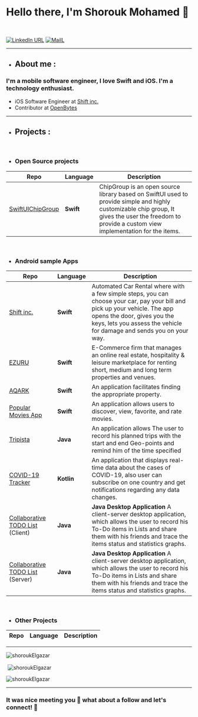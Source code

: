 # Hello there, I'm Shorouk Mohamed 👋


<br/>

<p align="center">

[![LinkedIn URL](https://img.shields.io/static/v1?color=blue&label=linkedin&logo=linkedin&logoColor=white&style=flat&message=Connect)](https://linkedin.com/in/shorouk-Elgazar)
[![MailL](https://img.shields.io/static/v1?color=blue&label=Gmail%20&logo=gmail&logoColor=white&style=flat&message=ReachME)](mailto:shorouk.mohamed93@gmail.com)

</p>

---

- ## About me :

### **I'm a mobile software engineer, I love Swift and iOS. I'm a technology enthusiast.**

- iOS Software Engineer at [Shift inc.](https://shiftinc.com/)
- Contributor at [OpenBytes](https://github.com/Open-Bytes)


---

- ## Projects :

<br/>

- ### Open Source projects

|       **Repo**            |   **Language** |   **Description**                                                                            |
| ------------------------- | ---------------|------------------------------------------------------------------------------------------------------------------------------------------------------------------|
|   [SwiftUIChipGroup](https://github.com/Open-Bytes/SwiftUIChipGroup.git)  |  **Swift** | ChipGroup is an open source library based on SwiftUI used to provide simple and highly customizable chip group, It gives the user the freedom to provide a custom view implementation for the items. 

<br/>

   - ### Android sample Apps

| **Repo**                                                                                       |    **Language**          |                                   **Description**                                                                              |
|------------------------------------------------------------------------------------------------| -----------------------  | -------------------------------------------------------------------------------------------------------------------------------|
| [Shift inc.]( https://apps.apple.com/us/app/shift-inc/id136413753)                             |     **Swift**           | Automated Car Rental where with a few simple steps, you can choose your car, pay your bill and pick up your vehicle. The app opens the door, gives you the keys, lets you assess the vehicle for damage and sends you on your way.
| [EZURU](https://apps.apple.com/eg/app/ezuru/id1538338412)                                      |     **Swift**           | E-Commerce firm that manages an online real estate, hospitality & leisure marketplace for renting short, medium and long term properties and venues.    
| [AQARK]( https://apps.apple.com/us/app/aqark-app/id153136636)                                  |     **Swift**           | An application facilitates finding the appropriate property. 
| [Popular Movies App](https://github.com/Shorouk278/MovieDB-iOS-Swift-.git)                     |     **Swift**           | An application allows users to discover, view, favorite, and rate movies.
| [Tripista]( https://play.google.com/store/apps/details?id=com.iti.intake40.tripista)           |     **Java**           |An application allows The user to record his planned trips with the start and end Geo-points and remind him of the time specified
| [COVID-19 Tracker ](https://github.com/Shorouk278/COVID-19-Tracker.git)                        |     **Kotlin**           | An application that displays real-time data about the cases of COVID-19, also user can subscribe on one country and get notifications regarding any data changes.
| [Collaborative TODO List](https://github.com/Shorouk278/TODO-List-Client-Java-.git) (Client)  |     **Java**           | **Java Desktop Application** A client-server desktop application, which allows the user to record his To-Do items in Lists and share them with his friends and trace the items status and statistics graphs.
| [Collaborative TODO List]( https://github.com/Shorouk278/TODO-List-Server-Java-.git)  (Server) |     **Java**           | **Java Desktop Application** A client-server desktop application, which allows the user to record his To-Do items in Lists and share them with his friends and trace the items status and statistics graphs.


<br/>

- ### Other Projects

|       **Repo**                                                                                        |    **Language**   |                                   **Description**                                                                              |
| ------------------------------------------------------------------------------------------------------- | ------------------| -------------------------------------------------------------------------------------------------------------------------------|
______

<p><img align="center" src="https://github-readme-stats.vercel.app/api/top-langs?username=shoroukElgazar&show_icons=true&locale=en&layout=compact&theme=tokyonight&hide_border=true" alt="shoroukElgazar" /></p>

<p>&nbsp;<img align="center" src="https://github-readme-stats.vercel.app/api?username=shoroukElgazar&show_icons=true&locale=en&theme=tokyonight&hide_border=true" alt="shoroukElgazar" /></p>

<p><img align="center" src="https://github-readme-streak-stats.herokuapp.com/?user=shoroukElgazar&theme=tokyonight&hide_border=true" alt="shoroukElgazar" /></p>


---

### It was nice meeting you :revolving_hearts: what about a follow and let's connect! :raised_hands: 


